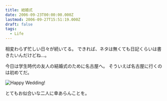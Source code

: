 ```yaml
---
title: 結婚式
date: 2006-09-23T00:00:00.000Z
lastmod: 2006-09-27T15:51:19.000Z
draft: false
tags:
  - Life
---
```


相変わらず忙しい日々が続いてる。 できれば、ネタは無くても日記くらいは書きたいんだけどね…。

今日は学生時代の友人の結婚式のために名古屋へ。 そういえば名古屋に行くのは初めてだ。

![Happy Wedding!](@/assets/flickr/254149186.jpg "Happy Wedding!")

とてもお似合いな二人に幸あらんことを。
